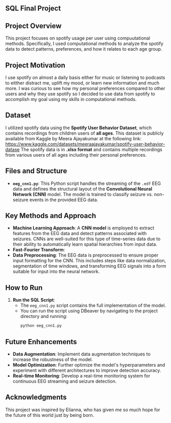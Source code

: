 ## SQL Final Project
## Project Overview
This project focuses on spotify usage per user using compuutational methods. Specifically, I used computational methods to analyze the spotify data to detect patterns, preferences, and how it relates to each age group. 
## Project Motivation
I use spotify on almost a daily basis either for music or listening to podcasts to eitther distract me, uplift my mood, or learn new information and much more. I was curious to see how my personal preferences compared to other users and why they use spotify so I decided to use data from spotify to accomplish my goal using my skills in computational methods.
## Dataset
I utilized spotify data using the **Spotify User Behavior Dataset**, which contains recordings from children users of **all ages**. This dataset is publicly available from Kaggle by Meera Ajayakumar at the following link:
https://www.kaggle.com/datasets/meeraajayakumar/spotify-user-behavior-datase
The spotify data is in **.xlsx format** and contains multiple recordings from various users of all ages including their personal preferences. 
## Files and Structure
- **`eeg_cnn1.py`**: This Python script handles the streaming of the `.edf` EEG data and defines the structural layout of the **Convolutional Neural Network (CNN)** model. The model is trained to classify seizure vs. non-seizure events in the provided EEG data.
## Key Methods and Approach
- **Machine Learning Approach**: A **CNN model** is employed to extract features from the EEG data and detect patterns associated with seizures. CNNs are well-suited for this type of time-series data due to their ability to automatically learn spatial hierarchies from input data.
- **Fast-Fourier Transform**:
- **Data Preprocessing**: The EEG data is preprocessed to ensure proper input formatting for the CNN. This includes steps like data normalization, segmentation of time windows, and transforming EEG signals into a form suitable for input into the neural network.
## How to Run
1. **Run the SQL Script**:
   - The `eeg_cnn1.py` script contains the full implementation of the model.
   - You can run the script using DBeaver by navigating to the project directory and running:
     ```bash
     python eeg_cnn1.py
     ```
## Future Enhancements
- **Data Augmentation**: Implement data augmentation techniques to increase the robustness of the model.
- **Model Optimization**: Further optimize the model's hyperparameters and experiment with different architectures to improve detection accuracy.
- **Real-time Monitoring**: Develop a real-time monitoring system for continuous EEG streaming and seizure detection.
## Acknowledgments
This project was inspired by Elianna, who has given me so much hope for the future of this world just by being born.
